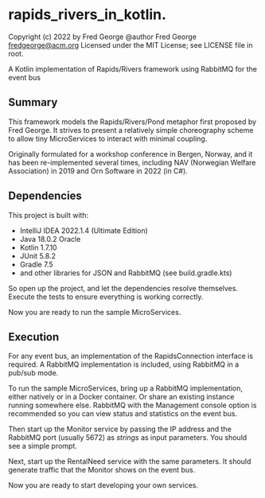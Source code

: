 # rapids_rivers_in_kotlin.

Copyright (c) 2022 by Fred George 
@author Fred George  fredgeorge@acm.org
Licensed under the MIT License; see LICENSE file in root.

A Kotlin implementation of Rapids/Rivers framework using RabbitMQ for the event bus

## Summary

This framework models the Rapids/Rivers/Pond metaphor first proposed by Fred George.
It strives to present a relatively simple choreography scheme to allow tiny MicroServices
to interact with minimal coupling.

Originally formulated for a workshop conference in Bergen, Norway, and it has been re-implemented
several times, including NAV (Norwegian Welfare Association) in 2019 and Orn Software in 2022 (in C#).

## Dependencies

This project is built with:

- IntelliJ IDEA 2022.1.4 (Ultimate Edition)
- Java 18.0.2 Oracle
- Kotlin 1.7.10
- JUnit 5.8.2
- Gradle 7.5
- and other libraries for JSON and RabbitMQ (see build.gradle.kts)

So open up the project, and let the dependencies resolve themselves. Execute the tests
to ensure everything is working correctly.

Now you are ready to run the sample MicroServices.

## Execution

For any event bus, an implementation of the RapidsConnection interface is required.
A RabbitMQ implementation is included, using RabbitMQ in a pub/sub mode.

To run the sample MicroServices, bring up a RabbitMQ implementation, either natively 
or in a Docker container. Or share an existing instance running somewhere else. 
RabbitMQ with the Management console option is recommended so you can view status
and statistics on the event bus.

Then start up the Monitor service by passing the IP address and the RabbitMQ 
port (usually 5672) as _strings_ as input parameters. You should see a simple prompt.

Next, start up the RentalNeed service with the same parameters. It should generate
traffic that the Monitor shows on the event bus.

Now you are ready to start developing your own services.
